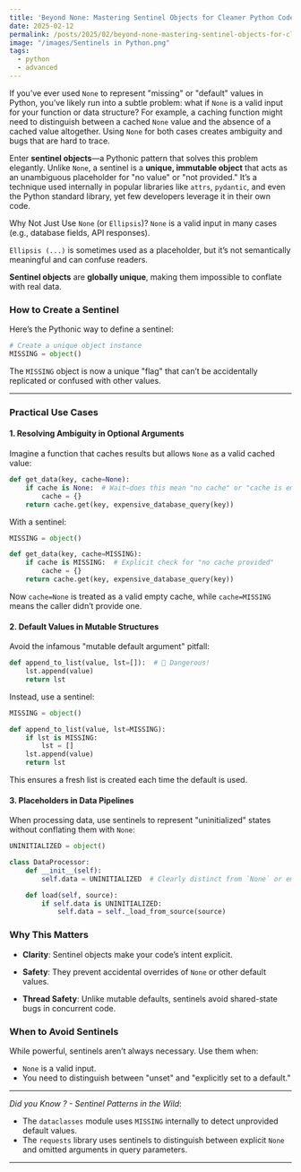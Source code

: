 ```yaml
---
title: 'Beyond None: Mastering Sentinel Objects for Cleaner Python Code'
date: 2025-02-12
permalink: /posts/2025/02/beyond-none-mastering-sentinel-objects-for-cleaner-python-code/
image: "/images/Sentinels in Python.png"
tags:
  - python
  - advanced
---
```


If you’ve ever used `None` to represent "missing" or "default" values in Python, you’ve likely run into a subtle problem: what if `None` is a valid input for your function or data structure? For example, a caching function might need to distinguish between a cached `None` value and the absence of a cached value altogether. Using `None` for both cases creates ambiguity and bugs that are hard to trace.

Enter **sentinel objects**—a Pythonic pattern that solves this problem elegantly. Unlike `None`, a sentinel is a **unique, immutable object** that acts as an unambiguous placeholder for "no value" or "not provided." It’s a technique used internally in popular libraries like `attrs`, `pydantic`, and even the Python standard library, yet few developers leverage it in their own code.

Why Not Just Use `None` (or `Ellipsis`)?
`None` is a valid input in many cases (e.g., database fields, API responses).

`Ellipsis (...)` is sometimes used as a placeholder, but it’s not semantically meaningful and can confuse readers.

**Sentinel objects** are **globally unique**, making them impossible to conflate with real data.

### How to Create a Sentinel

Here’s the Pythonic way to define a sentinel:

```python
# Create a unique object instance
MISSING = object()
```
The `MISSING` object is now a unique "flag" that can’t be accidentally replicated or confused with other values.

------------------------------------------
### Practical Use Cases

#### 1. Resolving Ambiguity in Optional Arguments

Imagine a function that caches results but allows `None` as a valid cached value:

```python
def get_data(key, cache=None):
    if cache is None:  # Wait—does this mean "no cache" or "cache is empty"?
        cache = {}
    return cache.get(key, expensive_database_query(key))
```
With a sentinel:
```python
MISSING = object()

def get_data(key, cache=MISSING):
    if cache is MISSING:  # Explicit check for "no cache provided"
        cache = {}
    return cache.get(key, expensive_database_query(key))
```

Now `cache=None` is treated as a valid empty cache, while `cache=MISSING` means the caller didn’t provide one.

#### 2. Default Values in Mutable Structures

Avoid the infamous "mutable default argument" pitfall:

```python
def append_to_list(value, lst=[]):  # 🚫 Dangerous!
    lst.append(value)
    return lst
```
Instead, use a sentinel:
```python
MISSING = object()

def append_to_list(value, lst=MISSING):
    if lst is MISSING:
        lst = []
    lst.append(value)
    return lst
```
This ensures a fresh list is created each time the default is used.

#### 3. Placeholders in Data Pipelines

When processing data, use sentinels to represent "uninitialized" states without conflating them with `None`:
```python
UNINITIALIZED = object()

class DataProcessor:
    def __init__(self):
        self.data = UNINITIALIZED  # Clearly distinct from `None` or empty data

    def load(self, source):
        if self.data is UNINITIALIZED:
            self.data = self._load_from_source(source)
```

### Why This Matters

- **Clarity**: Sentinel objects make your code’s intent explicit.

- **Safety**: They prevent accidental overrides of `None` or other default values.

- **Thread Safety**: Unlike mutable defaults, sentinels avoid shared-state bugs in concurrent code.

### When to Avoid Sentinels

While powerful, sentinels aren’t always necessary. Use them when:

- `None` is a valid input.
- You need to distinguish between "unset" and "explicitly set to a default."

---

*Did you Know ? - Sentinel Patterns in the Wild*:
- The `dataclasses` module uses `MISSING` internally to detect unprovided default values.
- The `requests` library uses sentinels to distinguish between explicit `None` and omitted arguments in query parameters.

---
